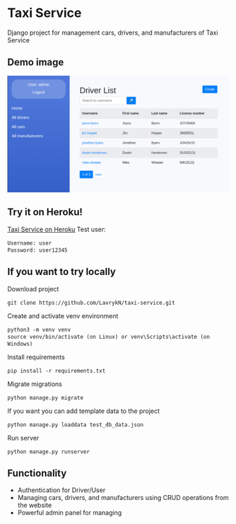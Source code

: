 # Taxi Service

Django project for management cars, drivers, and manufacturers of Taxi Service

## Demo image

![Website Interface](demo.png)

## Try it on Heroku!

[Taxi Service on Heroku](https://taxi-service441.herokuapp.com/)
Test user:
```shell
Username: user
Password: user12345
```

## If you want to try locally

Download project
```shell
git clone https://github.com/LavrykN/taxi-service.git
```

Create and activate venv environment
```shell
python3 -m venv venv
source venv/bin/activate (on Linux) or venv\Scripts\activate (on Windows)
```

Install requirements
```shell
pip install -r requirements.txt
```

Migrate migrations
```shell
python manage.py migrate
```

If you want you can add template data to the project
```shell
python manage.py loaddata test_db_data.json
```

Run server
```shell
python manage.py runserver
```

## Functionality

* Authentication for Driver/User
* Managing cars, drivers, and manufacturers using CRUD operations from the website
* Powerful admin panel for managing



